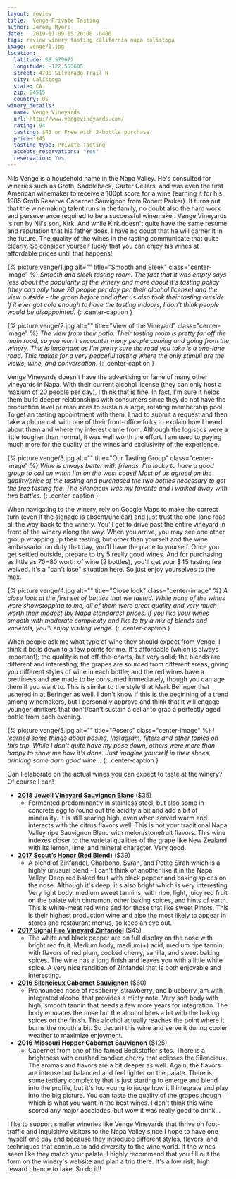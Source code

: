 ```yaml
---
layout: review
title:  Venge Private Tasting
author: Jeremy Myers
date:   2019-11-09 15:20:00 -0400
tags: review winery tasting california napa calistoga
image: venge/1.jpg
location:
  latitude: 38.579672
  longitude: -122.553605
  street: 4708 Silverado Trail N
  city: Calistoga
  state: CA
  zip: 94515
  country: US
winery_details:
  name: Venge Vineyards
  url: http://www.vengevineyards.com/
  rating: 94
  tasting: $45 or Free with 2-bottle purchase
  price: $45
  tasting_type: Private Tasting
  accepts_reservations: "Yes"
  reservation: Yes
---
```

Nils Venge is a household name in the Napa Valley.  He's consulted for wineries such as Groth, Saddleback, Carter Cellars, and was even the first American winemaker to receive a 100pt score for a wine (earning it for his 1985 Groth Reserve Cabernet Sauvignon from Robert Parker).  It turns out that the winemaking talent runs in the family, no doubt also the hard work and perseverance required to be a successful winemaker.  Venge Vineyards is run by Nil's son, Kirk.  And while Kirk doesn't quite have the same resume and reputation that his father does, I have no doubt that he will garner it in the future.  The quality of the wines in the tasting communicate that quite clearly.  So consider yourself lucky that you can enjoy his wines at affordable prices until that happens!

{% picture venge/1.jpg alt="" title="Smooth and Sleek" class="center-image" %}
*Smooth and sleek tasting room.  The fact that it was empty says less about the popularity of the winery and more about it's tasting policy (they can only have 20 people per day per their alcohol license) and the view outside - the group before and after us also took their tasting outside.  If it ever got cold enough to have the tasting indoors, I don't think people would be disappointed.*
{: .center-caption }

{% picture venge/2.jpg alt="" title="View of the Vineyard" class="center-image" %}
*The view from their patio.  Their tasting room is pretty far off the main road, so you won't encounter many people coming and going from the winery.  This is important as I'm pretty sure the road you take is a one-lane road.  This makes for a very peaceful tasting where the only stimuli are the views, wine, and conversation.*
{: .center-caption }

Venge Vineyards doesn't have the advertising or fame of many other vineyards in Napa.  With their current alcohol license (they can only host a maxium of 20 people per day), I think that is fine.  In fact, I'm sure it helps them build deeper relationships with consumers since they do not have the production level or resources to sustain a large, rotating membership pool.  To get an tasting appointment with them, I had to submit a request and then take a phone call with one of their front-office folks to explain how I heard about them and where my interest came from.  Although the logistics were a little tougher than normal, it was well worth the effort.  I am used to paying much more for the quality of the wines and exclusivity of the experience.  

{% picture venge/3.jpg alt="" title="Our Tasting Group" class="center-image" %}
*Wine is always better with friends.  I'm lucky to have a good group to call on when I'm on the west coast!  Most of us agreed on the quality/price of the tasting and purchased the two bottles necessary to get the free tasting fee.  The Silencieux was my favorite and I walked away with two bottles.*
{: .center-caption }

When navigating to the winery, rely on Google Maps to make the correct turn (even if the signage is absent/unclear) and just trust the one-lane road all the way back to the winery.  You'll get to drive past the entire vineyard in front of the winery along the way.  When you arrive, you may see one other group wrapping up their tasting, but other than yourself and the wine ambassador on duty that day, you'll have the place to yourself.  Once you get settled outside, prepare to try 5 really good wines.  And for purchasing as little as $70-$80 worth of wine (2 bottles), you'll get your $45 tasting fee waived.  It's a "can't lose" situation here.  So just enjoy yourselves to the max.

{% picture venge/4.jpg alt="" title="Close look" class="center-image" %}
*A close look at the first set of bottles that we tasted.  While none of the wines were showstopping to me, all of them were great quality and very much worth their modest (by Napa standards) prices.  If you like your wines smooth with moderate complexity and like to try a mix of blends and varietals, you'll enjoy visiting Venge.*
{: .center-caption }

When people ask me what type of wine they should expect from Venge, I think it boils down to a few points for me.  It's affordable (which is always important); the quality is not off-the-charts, but very solid; the blends are different and interesting; the grapes are sourced from different areas, giving you different styles of wine in each bottle; and the red wines have a prettiness and are made to be consumed immediately, though you can age them if you want to.  This is similar to the style that Mark Beringer that ushered in at Beringer as well.  I don't know if this is the beginning of a trend among winemakers, but I personally approve and think that it will engage younger drinkers that don't/can't sustain a cellar to grab a perfectly aged bottle from each evening.  

{% picture venge/5.jpg alt="" title="Posers" class="center-image" %}
*I learned some things about posing, Instagram, filters and other topics on this trip.  While I don't quite have my pose down, others were more than happy to show me how it's done.  Just imagine yourself in their shoes, drinking some darn good wine...*
{: .center-caption }

Can I elaborate on the actual wines you can expect to taste at the winery?  Of course I can!

* [**2018 Jewell Vineyard Sauvignon Blanc**](http://www.vengevineyards.com/Acquire/Vineyard-Designates/Juliana) ($35)
  * Fermented predominantly in stainless steel, but also some in concrete egg to round out the acidity a bit and add a bit of minerality.  It is still searing high, even when served warm and interacts with the citrus flavors well.  This is not your traditional Napa Valley ripe Sauvignon Blanc with melon/stonefruit flavors.  This wine indexes closer to the varietal qualities of the grape like New Zealand with its lemon, lime, and mineral character.  Very good.
* [**2017 Scout’s Honor (Red Blend)**](http://www.vengevineyards.com/Acquire/Blended-Designates/Scouts-Honor) ($39)
  * A blend of Zinfandel, Charbono, Syrah, and Petite Sirah which is a highly unusual blend - I can't think of another like it in the Napa Valley.  Deep red baked fruit with black pepper and baking spices on the nose.  Although it's deep, it's also bright which is very interesting.  Very light body, medium sweet tannins, with ripe, light, juicy red fruit on the palate with cinnamon, other baking spices, and hints of earth.  This is white-meat red wine and for those that like sweet Pinots.  This is their highest production wine and also the most likely to appear in stores and restaurant menus, so keep an eye out.
* [**2017 Signal Fire Vineyard Zinfandel**](http://www.vengevineyards.com/Acquire/Vineyard-Designates/Signal-Fire) ($45)
  * The white and black pepper are on full display on the nose with bright red fruit.  Medium body, medium(+) acid, medium ripe tannin, with flavors of red plum, cooked cherry, vanilla, and sweet baking spices.  The wine has a long finish and leaves you with a little white spice.  A very nice rendition of Zinfandel that is both enjoyable and interesting.
* [**2016 Silencieux Cabernet Sauvignon**](http://www.vengevineyards.com/Acquire/Blended-Designates/Silencieux) ($60)
  * Pronounced nose of raspberry, strawberry, and blueberry jam with integrated alcohol that provides a minty note.  Very soft body with high, smooth tannin that needs a few more years for integration.  The body emulates the nose but the alcohol bites a bit with the baking spices on the finish.  The alcohol actually reaches the point where it burns the mouth a bit.  So decant this wine and serve it during cooler weather to maximize enjoyment.
* **2016 Missouri Hopper Cabernet Sauvignon** ($125)
  * Cabernet from one of the famed Beckstoffer sites.  There is a brightness with crushed candied cherry that eclipses the Silencieux.  The aromas and flavors are a bit deeper as well.  Again, the flavors are intense but balanced and feel lighter on the palate.  There is some tertiary complexity that is just starting to emerge and blend into the profile, but it's too young to judge how it'll integrate and play into the big picture.  You can taste the quality of the grapes though which is what you want in the best wines.  I don't think this wine scored any major accolades, but wow it was really good to drink...

I like to support smaller wineries like Venge Vineyards that thrive on foot-traffic and inquisitive visitors to the Napa Valley since I hope to have one myself one day and because they introduce different styles, flavors, and techniques that continue to add diversity to the wine world.  If the wines seem like they match your palate, I highly recommend that you fill out the form on the winery's website and plan a trip there.  It's a low risk, high reward chance to take.  So do it!!
